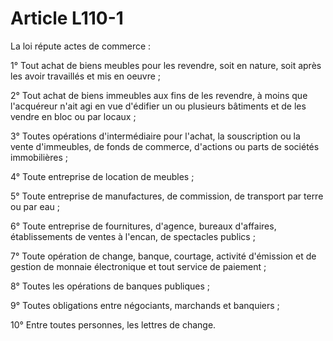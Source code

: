# Article L110-1

<p>La loi répute actes de commerce : </p><p>1° Tout achat de biens meubles pour les revendre, soit en nature, soit après les avoir travaillés et mis en oeuvre ; </p><p>2° Tout achat de biens immeubles aux fins de les revendre, à moins que l'acquéreur n'ait agi en vue d'édifier un ou plusieurs bâtiments et de les vendre en bloc ou par locaux ; </p><p>3° Toutes opérations d'intermédiaire pour l'achat, la souscription ou la vente d'immeubles, de fonds de commerce, d'actions ou parts de sociétés immobilières ; </p><p>4° Toute entreprise de location de meubles ; </p><p>5° Toute entreprise de manufactures, de commission, de transport par terre ou par eau ; </p><p>6° Toute entreprise de fournitures, d'agence, bureaux d'affaires, établissements de ventes à l'encan, de spectacles publics ; </p><p>7° Toute opération de change, banque, courtage, activité d'émission et de gestion de monnaie électronique et tout service de paiement ; </p><p>8° Toutes les opérations de banques publiques ; </p><p>9° Toutes obligations entre négociants, marchands et banquiers ; </p><p>10° Entre toutes personnes, les lettres de change.</p>
